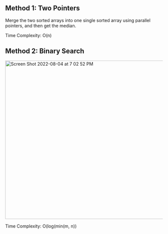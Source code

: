 ## Method 1: Two Pointers

Merge the two sorted arrays into one single sorted array using parallel pointers, and then get the median.

Time Complexity: O(n)

## Method 2: Binary Search

<img width="506" alt="Screen Shot 2022-08-04 at 7 02 52 PM" src="https://user-images.githubusercontent.com/106039830/183155428-390b4ac0-17d8-4baa-848f-0397e37dcc2f.png">

Time Complexity: O(log(min(m, n))

